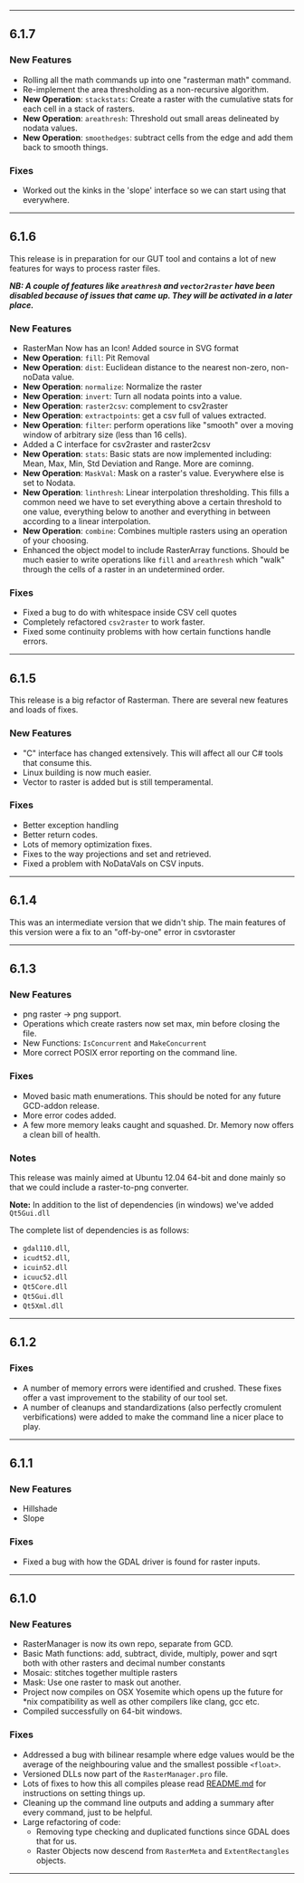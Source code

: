 --------------------------------

## 6.1.7

### New Features

* Rolling all the math commands up into one "rasterman math" command.
* Re-implement the area thresholding as a non-recursive algorithm. 
* **New Operation**: `stackstats`: Create a raster with the cumulative stats for each cell in a stack of rasters.
* **New Operation**: `areathresh`: Threshold out small areas delineated by nodata values. 
* **New Operation**: `smoothedges`: subtract cells from the edge and add them back to smooth things.

### Fixes

* Worked out the kinks in the 'slope' interface so we can start using that everywhere.

--------------------------------

## 6.1.6

This release is in preparation for our GUT tool and contains a lot of new features for ways to process raster files.

***NB: A couple of features like `areathresh` and `vector2raster` have been disabled because of issues that came up. They will be activated in a later place.***

### New Features

* RasterMan Now has an Icon! Added source in SVG format
* **New Operation**: `fill`: Pit Removal
* **New Operation**: `dist`: Euclidean distance to the nearest non-zero, non-noData value.  
* **New Operation**: `normalize`: Normalize the raster
* **New Operation**: `invert`: Turn all nodata points into a value.
* **New Operation**: `raster2csv`: complement to csv2raster
* **New Operation**: `extractpoints`: get a csv full of values extracted.
* **New Operation**: `filter`: perform operations like "smooth" over a moving window of arbitrary size (less than 16 cells).
* Added a C interface for csv2raster and raster2csv
* **New Operation**: `stats`: Basic stats are now implemented including: Mean, Max, Min, Std Deviation and Range. More are cominng.
* **New Operation**: `MaskVal`: Mask on a raster's value. Everywhere else is set to Nodata.
* **New Operation**: `linthresh`: Linear interpolation thresholding. This fills a common need we have to set everything above a certain threshold to one value, everything below to another and everything in between according to a linear interpolation.
* **New Operation**: `combine`: Combines multiple rasters using an operation of your choosing.
* Enhanced the object model to include RasterArray functions. Should be much easier to write operations like `fill` and `areathresh` which "walk" through the cells of a raster in an undetermined order.

### Fixes

* Fixed a bug to do with whitespace inside CSV cell quotes
* Completely refactored `csv2raster` to work faster.
* Fixed some continuity problems with how certain functions handle errors.

--------------------------------

## 6.1.5

This release is a big refactor of Rasterman. There are several new features and loads of fixes.

### New Features

* "C" interface has changed extensively. This will affect all our C# tools that consume this.
* Linux building is now much easier.
* Vector to raster is added but is still temperamental.

### Fixes

* Better exception handling
* Better return codes.
* Lots of memory optimization fixes.
* Fixes to the way projections and set and retrieved.
* Fixed a problem with NoDataVals on CSV inputs.

--------------------------------

## 6.1.4

This was an intermediate version that we didn't ship. The main features of this version were a fix to an "off-by-one" error in csvtoraster

--------------------------------

## 6.1.3

### New Features

* png raster -> png support. 
* Operations which create rasters now set max, min before closing the file.
* New Functions: `IsConcurrent` and `MakeConcurrent`
* More correct POSIX error reporting on the command line.

### Fixes

* Moved basic math enumerations. This should be noted for any future GCD-addon release.
* More error codes added.
* A few more memory leaks caught and squashed. Dr. Memory now offers a clean bill of health.

### Notes

This release was mainly aimed at Ubuntu 12.04 64-bit and done mainly so that we could include a raster-to-png converter.

**Note:** In addition to the list of dependencies (in windows) we've added `Qt5Gui.dll`

The complete list of dependencies is as follows:

* `gdal110.dll`, 
* `icudt52.dll`, 
* `icuin52.dll`
* `icuuc52.dll`
* `Qt5Core.dll`
* `Qt5Gui.dll`
* `Qt5Xml.dll`

--------------------------------

## 6.1.2

### Fixes

* A number of memory errors were identified and crushed. These fixes offer a vast improvement to the stability of our tool set.
* A number of cleanups and standardizations (also perfectly cromulent verbifications) were added to make the command line a nicer place to play.

--------------------------------

## 6.1.1

### New Features

* Hillshade
* Slope

### Fixes

* Fixed a bug with how the GDAL driver is found for raster inputs.

--------------------------------

## 6.1.0

### New Features

* RasterManager is now its own repo, separate from GCD.
* Basic Math functions: add, subtract, divide, multiply, power and sqrt both with other rasters and decimal number constants
* Mosaic: stitches together multiple rasters
* Mask: Use one raster to mask out another.
* Project now compiles on OSX Yosemite which opens up the future for *nix compatibility as well as other compilers like clang, gcc etc.
* Compiled successfully on 64-bit windows.


### Fixes

* Addressed a bug with bilinear resample where edge values would be the average of the neighbouring value and the smallest possible `<float>`.
* Versioned DLLs now part of the `RasterManager.pro` file.
* Lots of fixes to how this all compiles please read [README.md](./README.md) for instructions on setting things up.
* Cleaning up the command line outputs and adding a summary after every command, just to be helpful.
* Large refactoring of code:
    * Removing type checking and duplicated functions since GDAL does that for us. 
    * Raster Objects now descend from `RasterMeta` and `ExtentRectangles` objects.

--------------------------------